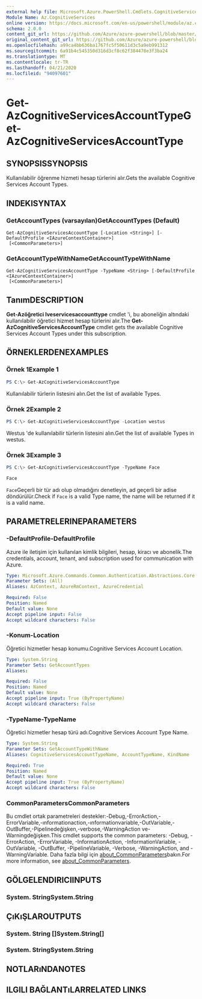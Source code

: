 ```yaml
---
external help file: Microsoft.Azure.PowerShell.Cmdlets.CognitiveServices.dll-Help.xml
Module Name: Az.CognitiveServices
online version: https://docs.microsoft.com/en-us/powershell/module/az.cognitiveservices/get-azcognitiveservicesaccounttype
schema: 2.0.0
content_git_url: https://github.com/Azure/azure-powershell/blob/master/src/CognitiveServices/CognitiveServices/help/Get-AzCognitiveServicesAccountType.md
original_content_git_url: https://github.com/Azure/azure-powershell/blob/master/src/CognitiveServices/CognitiveServices/help/Get-AzCognitiveServicesAccountType.md
ms.openlocfilehash: a99ca4bb636ba1767fc5f50611d3c5a9eb991312
ms.sourcegitcommit: 6a91b4c545350d316d3cf8c62f384478e3f3ba24
ms.translationtype: MT
ms.contentlocale: tr-TR
ms.lasthandoff: 04/21/2020
ms.locfileid: "94097601"
---
```

# <span data-ttu-id="cafed-101">Get-AzCognitiveServicesAccountType</span><span class="sxs-lookup"><span data-stu-id="cafed-101">Get-AzCognitiveServicesAccountType</span></span>

## <span data-ttu-id="cafed-102">SYNOPSIS</span><span class="sxs-lookup"><span data-stu-id="cafed-102">SYNOPSIS</span></span>
<span data-ttu-id="cafed-103">Kullanılabilir öğrenme hizmeti hesap türlerini alır.</span><span class="sxs-lookup"><span data-stu-id="cafed-103">Gets the available Cognitive Services Account Types.</span></span>

## <span data-ttu-id="cafed-104">INDEKI</span><span class="sxs-lookup"><span data-stu-id="cafed-104">SYNTAX</span></span>

### <span data-ttu-id="cafed-105">GetAccountTypes (varsayılan)</span><span class="sxs-lookup"><span data-stu-id="cafed-105">GetAccountTypes (Default)</span></span>
```
Get-AzCognitiveServicesAccountType [-Location <String>] [-DefaultProfile <IAzureContextContainer>]
 [<CommonParameters>]
```

### <span data-ttu-id="cafed-106">GetAccountTypeWithName</span><span class="sxs-lookup"><span data-stu-id="cafed-106">GetAccountTypeWithName</span></span>
```
Get-AzCognitiveServicesAccountType -TypeName <String> [-DefaultProfile <IAzureContextContainer>]
 [<CommonParameters>]
```

## <span data-ttu-id="cafed-107">Tanım</span><span class="sxs-lookup"><span data-stu-id="cafed-107">DESCRIPTION</span></span>
<span data-ttu-id="cafed-108">**Get-Azöğretici Iveservicesaccounttype** cmdlet 'i, bu aboneliğin altındaki kullanılabilir öğretici hizmet hesap türlerini alır.</span><span class="sxs-lookup"><span data-stu-id="cafed-108">The **Get-AzCognitiveServicesAccountType** cmdlet gets the available Cognitive Services Account Types under this subscription.</span></span>

## <span data-ttu-id="cafed-109">ÖRNEKLERDEN</span><span class="sxs-lookup"><span data-stu-id="cafed-109">EXAMPLES</span></span>

### <span data-ttu-id="cafed-110">Örnek 1</span><span class="sxs-lookup"><span data-stu-id="cafed-110">Example 1</span></span>
```powershell
PS C:\> Get-AzCognitiveServicesAccountType
```

<span data-ttu-id="cafed-111">Kullanılabilir türlerin listesini alın.</span><span class="sxs-lookup"><span data-stu-id="cafed-111">Get the list of available Types.</span></span>

### <span data-ttu-id="cafed-112">Örnek 2</span><span class="sxs-lookup"><span data-stu-id="cafed-112">Example 2</span></span>
```powershell
PS C:\> Get-AzCognitiveServicesAccountType -Location westus
```

<span data-ttu-id="cafed-113">Westus 'de kullanılabilir türlerin listesini alın.</span><span class="sxs-lookup"><span data-stu-id="cafed-113">Get the list of available Types in westus.</span></span>

### <span data-ttu-id="cafed-114">Örnek 3</span><span class="sxs-lookup"><span data-stu-id="cafed-114">Example 3</span></span>
```powershell
PS C:\> Get-AzCognitiveServicesAccountType -TypeName Face

Face
```

<span data-ttu-id="cafed-115">`Face`Geçerli bir tür adı olup olmadığını denetleyin, ad geçerli bir adise döndürülür.</span><span class="sxs-lookup"><span data-stu-id="cafed-115">Check if `Face` is a valid Type name, the name will be returned if it is a valid name.</span></span>

## <span data-ttu-id="cafed-116">PARAMETRELERINE</span><span class="sxs-lookup"><span data-stu-id="cafed-116">PARAMETERS</span></span>

### <span data-ttu-id="cafed-117">-DefaultProfile</span><span class="sxs-lookup"><span data-stu-id="cafed-117">-DefaultProfile</span></span>
<span data-ttu-id="cafed-118">Azure ile iletişim için kullanılan kimlik bilgileri, hesap, kiracı ve abonelik.</span><span class="sxs-lookup"><span data-stu-id="cafed-118">The credentials, account, tenant, and subscription used for communication with Azure.</span></span>

```yaml
Type: Microsoft.Azure.Commands.Common.Authentication.Abstractions.Core.IAzureContextContainer
Parameter Sets: (All)
Aliases: AzContext, AzureRmContext, AzureCredential

Required: False
Position: Named
Default value: None
Accept pipeline input: False
Accept wildcard characters: False
```

### <span data-ttu-id="cafed-119">-Konum</span><span class="sxs-lookup"><span data-stu-id="cafed-119">-Location</span></span>
<span data-ttu-id="cafed-120">Öğretici hizmetler hesap konumu.</span><span class="sxs-lookup"><span data-stu-id="cafed-120">Cognitive Services Account Location.</span></span>

```yaml
Type: System.String
Parameter Sets: GetAccountTypes
Aliases:

Required: False
Position: Named
Default value: None
Accept pipeline input: True (ByPropertyName)
Accept wildcard characters: False
```

### <span data-ttu-id="cafed-121">-TypeName</span><span class="sxs-lookup"><span data-stu-id="cafed-121">-TypeName</span></span>
<span data-ttu-id="cafed-122">Öğretici hizmetler hesap türü adı.</span><span class="sxs-lookup"><span data-stu-id="cafed-122">Cognitive Services Account Type Name.</span></span>

```yaml
Type: System.String
Parameter Sets: GetAccountTypeWithName
Aliases: CognitiveServicesAccountTypeName, AccountTypeName, KindName

Required: True
Position: Named
Default value: None
Accept pipeline input: True (ByPropertyName)
Accept wildcard characters: False
```

### <span data-ttu-id="cafed-123">CommonParameters</span><span class="sxs-lookup"><span data-stu-id="cafed-123">CommonParameters</span></span>
<span data-ttu-id="cafed-124">Bu cmdlet ortak parametreleri destekler:-Debug,-ErrorAction,-ErrorVariable,-ınformationaction,-ınformationvariable,-OutVariable,-OutBuffer,-Pipelinedeğişken,-verbose,-WarningAction ve-Warningdeğişken.</span><span class="sxs-lookup"><span data-stu-id="cafed-124">This cmdlet supports the common parameters: -Debug, -ErrorAction, -ErrorVariable, -InformationAction, -InformationVariable, -OutVariable, -OutBuffer, -PipelineVariable, -Verbose, -WarningAction, and -WarningVariable.</span></span> <span data-ttu-id="cafed-125">Daha fazla bilgi için [about_CommonParameters](http://go.microsoft.com/fwlink/?LinkID=113216)bakın.</span><span class="sxs-lookup"><span data-stu-id="cafed-125">For more information, see [about_CommonParameters](http://go.microsoft.com/fwlink/?LinkID=113216).</span></span>

## <span data-ttu-id="cafed-126">GÖLGELENDIRICI</span><span class="sxs-lookup"><span data-stu-id="cafed-126">INPUTS</span></span>

### <span data-ttu-id="cafed-127">System. String</span><span class="sxs-lookup"><span data-stu-id="cafed-127">System.String</span></span>

## <span data-ttu-id="cafed-128">ÇıKıŞLAR</span><span class="sxs-lookup"><span data-stu-id="cafed-128">OUTPUTS</span></span>

### <span data-ttu-id="cafed-129">System. String []</span><span class="sxs-lookup"><span data-stu-id="cafed-129">System.String[]</span></span>

### <span data-ttu-id="cafed-130">System. String</span><span class="sxs-lookup"><span data-stu-id="cafed-130">System.String</span></span>

## <span data-ttu-id="cafed-131">NOTLARıNDA</span><span class="sxs-lookup"><span data-stu-id="cafed-131">NOTES</span></span>

## <span data-ttu-id="cafed-132">ILGILI BAĞLANTıLAR</span><span class="sxs-lookup"><span data-stu-id="cafed-132">RELATED LINKS</span></span>
